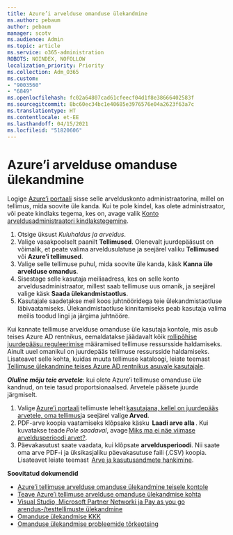 ```yaml
---
title: Azure’i arvelduse omanduse ülekandmine
ms.author: pebaum
author: pebaum
manager: scotv
ms.audience: Admin
ms.topic: article
ms.service: o365-administration
ROBOTS: NOINDEX, NOFOLLOW
localization_priority: Priority
ms.collection: Adm_O365
ms.custom:
- "9003560"
- "6849"
ms.openlocfilehash: fc02a64807cad61cfeecf04d1f8e38666402583f
ms.sourcegitcommit: 8bc60ec34bc1e40685e3976576e04a2623f63a7c
ms.translationtype: HT
ms.contentlocale: et-EE
ms.lasthandoff: 04/15/2021
ms.locfileid: "51820606"
---
```

# <a name="transfer-azure-billing-ownership"></a>Azure’i arvelduse omanduse ülekandmine

Logige [Azure’i portaali](https://portal.azure.com/) sisse selle arvelduskonto administraatorina, millel on tellimus, mida soovite üle kanda. Kui te pole kindel, kas olete administraator, või peate kindlaks tegema, kes on, avage valik [Konto arveldusadministraatori kindlakstegemine](https://docs.microsoft.com/azure/cost-management-billing/understand/subscription-transfer#whoisaa).

1. Otsige üksust _Kuluhaldus ja arveldus_.
1. Valige vasakpoolselt paanilt **Tellimused**. Olenevalt juurdepääsust on võimalik, et peate valima arveldusulatuse ja seejärel valiku **Tellimused** või **Azure’i tellimused**.
1. Valige selle tellimuse puhul, mida soovite üle kanda, käsk **Kanna üle arvelduse omandus**.
1. Sisestage selle kasutaja meiliaadress, kes on selle konto arveldusadministraator, millest saab tellimuse uus omanik, ja seejärel valige käsk **Saada ülekandmistaotlus**.
1. Kasutajale saadetakse meil koos juhtnööridega teie ülekandmistaotluse läbivaatamiseks. Ülekandmistaotluse kinnitamiseks peab kasutaja valima meilis toodud lingi ja järgima juhtnööre.

Kui kannate tellimuse arvelduse omanduse üle kasutaja kontole, mis asub teises Azure AD rentnikus, eemaldatakse jäädavalt kõik [rollipõhise juurdepääsu reguleerimise](https://docs.microsoft.com/azure/role-based-access-control/overview?WT.mc_id=Portal-Microsoft_Azure_Support) määramised tellimuse ressursside haldamiseks. Ainult uuel omanikul on juurdepääs tellimuse ressursside haldamiseks. Lisateavet selle kohta, kuidas muuta tellimuse kataloogi, leiate teemast [Tellimuse ülekandmine teises Azure AD rentnikus asuvale kasutajale](https://docs.microsoft.com/azure/active-directory/managed-identities-azure-resources/known-issues?WT.mc_id=Portal-Microsoft_Azure_Support).

_**Oluline mõju teie arvetele**_: kui olete Azure’i tellimuse omanduse üle kandnud, on teie tasud proportsionaalsed. Arvetele pääsete juurde järgmiselt.  

1. Valige [Azure’i portaali](https://portal.azure.com/#blade/Microsoft_Azure_Billing/SubscriptionsBlade) tellimuste lehelt [kasutajana, kellel on juurdepääs arvetele, oma tellimus](https://docs.microsoft.com/azure/cost-management-billing/manage/manage-billing-access?WT.mc_id=Portal-Microsoft_Azure_Support)ja seejärel valige **Arved**.
1. PDF-arve koopia vaatamiseks klõpsake käsku  **Laadi arve alla** . Kui kuvatakse teade _Pole saadaval_, avage [Miks ma ei näe viimase arveldusperioodi arvet?](https://docs.microsoft.com/azure/cost-management-billing/manage/download-azure-invoice-daily-usage-date?WT.mc_id=Portal-Microsoft_Azure_Support#noinvoice).
1. Päevakasutust saate vaadata, kui klõpsate **arveldusperioodi**. Nii saate oma arve PDF-i ja üksikasjaliku päevakasutuse faili (.CSV) koopia. Lisateavet leiate teemast  [Arve ja kasutusandmete hankimine](https://docs.microsoft.com/azure/cost-management-billing/manage/download-azure-invoice-daily-usage-date?WT.mc_id=Portal-Microsoft_Azure_Support).

**Soovitatud dokumendid**

- [Azure’i tellimuse arvelduse omanduse ülekandmine teisele kontole](https://docs.microsoft.com/azure/cost-management-billing/manage/billing-subscription-transfer)
- [Teave Azure’i tellimuse arvelduse omanduse ülekandmise kohta](https://docs.microsoft.com//azure/cost-management-billing/understand/subscription-transfer)
- [Visual Studio, Microsoft Partner Networki ja Pay as you go arendus-/testtellimuste ülekandmine](https://docs.microsoft.com/azure/billing/billing-subscription-transfer?WT.mc_id=Portal-Microsoft_Azure_Support#transferring-visual-studio-microsoft-partner-network-mpn-and-pay-as-you-go-devtest-subscriptions)
- [Omanduse ülekandmise KKK](https://docs.microsoft.com/azure/billing/billing-subscription-transfer?WT.mc_id=Portal-Microsoft_Azure_Support#frequently-asked-questions-faq-for-senders)
- [Omanduse ülekandmise probleemide tõrkeotsing](https://docs.microsoft.com/azure/billing/billing-subscription-transfer?WT.mc_id=Portal-Microsoft_Azure_Support#troubleshooting)
